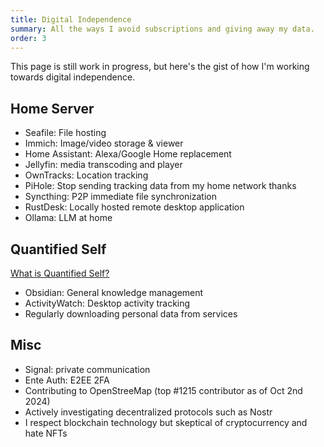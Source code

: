 ```yaml
---
title: Digital Independence
summary: All the ways I avoid subscriptions and giving away my data.
order: 3
---
```

This page is still work in progress, but here's the gist of how I'm working towards digital independence.

## Home Server
- Seafile: File hosting
- Immich: Image/video storage & viewer
- Home Assistant: Alexa/Google Home replacement
- Jellyfin: media transcoding and player
- OwnTracks: Location tracking
- PiHole: Stop sending tracking data from my home network thanks
- Syncthing: P2P immediate file synchronization
- RustDesk: Locally hosted remote desktop application
- Ollama: LLM at home

## Quantified Self
[What is Quantified Self?](https://quantifiedself.com/about/what-is-quantified-self/)
- Obsidian: General knowledge management
-  ActivityWatch: Desktop activity tracking
- Regularly downloading personal data from services

## Misc
- Signal: private communication
- Ente Auth: E2EE 2FA
- Contributing to OpenStreeMap (top #1215 contributor as of Oct 2nd 2024)
- Actively investigating decentralized protocols such as Nostr
- I respect blockchain technology but skeptical of cryptocurrency and hate NFTs
